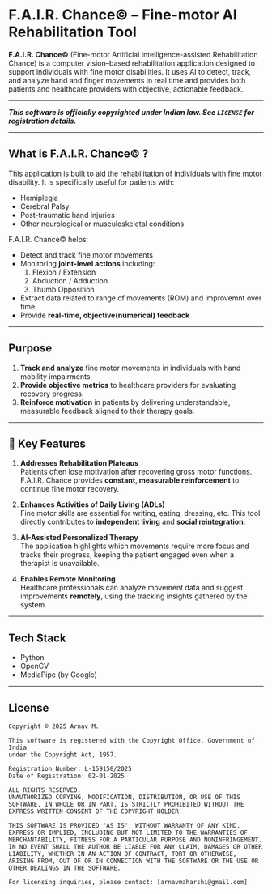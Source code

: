 # F.A.I.R. Chance© – Fine-motor AI Rehabilitation Tool

**F.A.I.R. Chance©** (Fine-motor Artificial Intelligence-assisted Rehabilitation Chance) is a computer vision–based rehabilitation application designed to support individuals with fine motor disabilities. It uses AI to detect, track, and analyze hand and finger movements in real time and provides both patients and healthcare providers with objective, actionable feedback.

---

***This software is officially copyrighted under Indian law.
See `LICENSE` for registration details.***

---

## **What is F.A.I.R. Chance© ?**

This application is built to aid the rehabilitation of individuals with fine motor disability. It is specifically useful for patients with:

- Hemiplegia
- Cerebral Palsy
- Post-traumatic hand injuries
- Other neurological or musculoskeletal conditions

F.A.I.R. Chance© helps:
- Detect and track fine motor movements
- Monitoring **joint-level actions** including:
  1. Flexion / Extension
  2. Abduction / Adduction
  3. Thumb Opposition
- Extract data related to range of movements (ROM) and improvemnt over time.
- Provide **real-time, objective(numerical) feedback** 

---

## **Purpose**

1. **Track and analyze** fine motor movements in individuals with hand mobility impairments.
2. **Provide objective metrics** to healthcare providers for evaluating recovery progress.
3. **Reinforce motivation** in patients by delivering understandable, measurable feedback aligned to their therapy goals.

---

## 🌟 **Key Features**

1. **Addresses Rehabilitation Plateaus**  
   Patients often lose motivation after recovering gross motor functions. F.A.I.R. Chance provides **constant, measurable reinforcement** to continue fine motor recovery.
   
2. **Enhances Activities of Daily Living (ADLs)**  
   Fine motor skills are essential for writing, eating, dressing, etc. This tool directly contributes to **independent living** and **social reintegration**.

3. **AI-Assisted Personalized Therapy**  
   The application highlights which movements require more focus and tracks their progress, keeping the patient engaged even when a therapist is unavailable.

4. **Enables Remote Monitoring**  
   Healthcare professionals can analyze movement data and suggest improvements **remotely**, using the tracking insights gathered by the system.

---

## **Tech Stack**

- Python
- OpenCV
- MediaPipe (by Google)
---

## **License**
```
Copyright © 2025 Arnav M.

This software is registered with the Copyright Office, Government of India
under the Copyright Act, 1957.

Registration Number: L-159158/2025  
Date of Registration: 02-01-2025 

ALL RIGHTS RESERVED.
UNAUTHORIZED COPYING, MODIFICATION, DISTRIBUTION, OR USE OF THIS SOFTWARE, IN WHOLE OR IN PART, IS STRICTLY PROHIBITED WITHOUT THE EXPRESS WRITTEN CONSENT OF THE COPYRIGHT HOLDER

THIS SOFTWARE IS PROVIDED "AS IS", WITHOUT WARRANTY OF ANY KIND, EXPRESS OR IMPLIED, INCLUDING BUT NOT LIMITED TO THE WARRANTIES OF MERCHANTABILITY, FITNESS FOR A PARTICULAR PURPOSE AND NONINFRINGEMENT. 
IN NO EVENT SHALL THE AUTHOR BE LIABLE FOR ANY CLAIM, DAMAGES OR OTHER LIABILITY, WHETHER IN AN ACTION OF CONTRACT, TORT OR OTHERWISE, ARISING FROM, OUT OF OR IN CONNECTION WITH THE SOFTWARE OR THE USE OR OTHER DEALINGS IN THE SOFTWARE.

For licensing inquiries, please contact: [arnavmaharshi@gmail.com]
